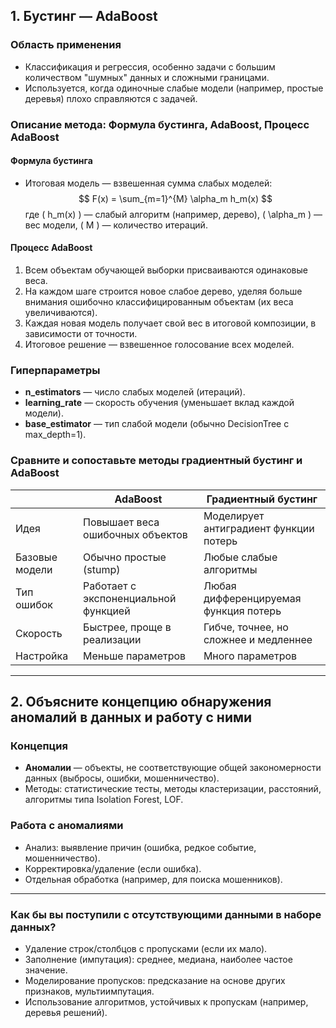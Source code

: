 ## 1. Бустинг — AdaBoost

### Область применения
- Классификация и регрессия, особенно задачи с большим количеством "шумных" данных и сложными границами.
- Используется, когда одиночные слабые модели (например, простые деревья) плохо справляются с задачей.

### Описание метода: Формула бустинга, AdaBoost, Процесс AdaBoost

#### Формула бустинга
- Итоговая модель — взвешенная сумма слабых моделей:
  $$
  F(x) = \sum_{m=1}^{M} \alpha_m h_m(x)
  $$
  где \( h_m(x) \) — слабый алгоритм (например, дерево), \( \alpha_m \) — вес модели, \( M \) — количество итераций.

#### Процесс AdaBoost
1. Всем объектам обучающей выборки присваиваются одинаковые веса.
2. На каждом шаге строится новое слабое дерево, уделяя больше внимания ошибочно классифицированным объектам (их веса увеличиваются).
3. Каждая новая модель получает свой вес в итоговой композиции, в зависимости от точности.
4. Итоговое решение — взвешенное голосование всех моделей.

### Гиперпараметры
- **n_estimators** — число слабых моделей (итераций).
- **learning_rate** — скорость обучения (уменьшает вклад каждой модели).
- **base_estimator** — тип слабой модели (обычно DecisionTree с max_depth=1).

### Сравните и сопоставьте методы градиентный бустинг и AdaBoost

|                | **AdaBoost**                         | **Градиентный бустинг**                |
| -------------- | ------------------------------------ | -------------------------------------- |
| Идея           | Повышает веса ошибочных объектов     | Моделирует антиградиент функции потерь |
| Базовые модели | Обычно простые (stump)               | Любые слабые алгоритмы                 |
| Тип ошибок     | Работает с экспоненциальной функцией | Любая дифференцируемая функция потерь  |
| Скорость       | Быстрее, проще в реализации          | Гибче, точнее, но сложнее и медленнее  |
| Настройка      | Меньше параметров                    | Много параметров                       |

---

## 2. Объясните концепцию обнаружения аномалий в данных и работу с ними

### Концепция
- **Аномалии** — объекты, не соответствующие общей закономерности данных (выбросы, ошибки, мошенничество).
- Методы: статистические тесты, методы кластеризации, расстояний, алгоритмы типа Isolation Forest, LOF.

### Работа с аномалиями
- Анализ: выявление причин (ошибка, редкое событие, мошенничество).
- Корректировка/удаление (если ошибка).
- Отдельная обработка (например, для поиска мошенников).

---

### Как бы вы поступили с отсутствующими данными в наборе данных?

- Удаление строк/столбцов с пропусками (если их мало).
- Заполнение (импутация): среднее, медиана, наиболее частое значение.
- Моделирование пропусков: предсказание на основе других признаков, мультиимпутация.
- Использование алгоритмов, устойчивых к пропускам (например, деревья решений).
